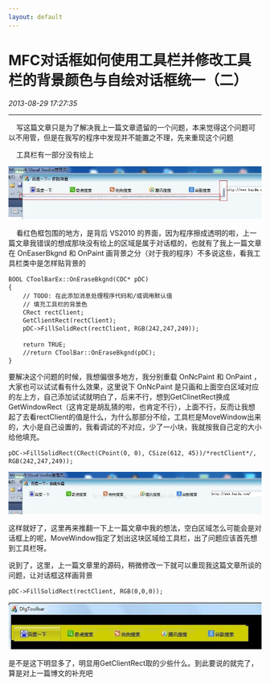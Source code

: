 ```yaml
---
layout: default
---
```


# MFC对话框如何使用工具栏并修改工具栏的背景颜色与自绘对话框统一（二）
_2013-08-29 17:27:35_

* * *

    写这篇文章只是为了解决我上一篇文章遗留的一个问题，本来觉得这个问题可以不用管，但是在我写的程序中发现并不能置之不理，先来重现这个问题

    工具栏有一部分没有绘上

![](./img/012_1.jpeg)

    看红色框包围的地方，是背后 VS2010 的界面，因为程序擦成透明的啦，上一篇文章我错误的想成那块没有绘上的区域是属于对话框的，也就有了我上一篇文章在 OnEaserBkgnd 和 OnPaint 画背景之分（对于我的程序）不多说这些，看我工具栏类中是怎样贴背景的

```
BOOL CToolBarEx::OnEraseBkgnd(CDC* pDC)
{
	// TODO: 在此添加消息处理程序代码和/或调用默认值
	// 填充工具栏的背景色
	CRect rectClient;
	GetClientRect(rectClient);
	pDC->FillSolidRect(rectClient, RGB(242,247,249));
	
	return TRUE;
	//return CToolBar::OnEraseBkgnd(pDC);
}
```

要解决这个问题的时候，我想偏很多地方，我分别重载 OnNcPaint 和 OnPaint ，大家也可以试试看有什么效果，这里说下 OnNcPaint 是只画和上面空白区域对应的左上方，自己添加试试就明白了，后来不行，想到GetClinetRect换成GetWindowRect（这肯定是胡乱猜的啦，也肯定不行），上面不行，反而让我想起了去看rectClient的值是什么，为什么那部分不绘，工具栏是MoveWindow出来的，大小是自己设置的，我看调试的不对应，少了一小块，我就按我自己定的大小给他填充。

```
pDC->FillSolidRect(CRect(CPoint(0, 0), CSize(612, 45))/*rectClient*/, RGB(242,247,249));
```

![](./img/012_2.jpeg)

这样就好了，这里再来推翻一下上一篇文章中我的想法，空白区域怎么可能会是对话框上的呢，MoveWindow指定了划出这块区域给工具栏，出了问题应该首先想到工具栏呀。

说到了，这里，上一篇文章里的源码，稍微修改一下就可以重现我这篇文章所谈的问题，让对话框这样画背景

```
pDC->FillSolidRect(rectClient, RGB(0,0,0));
```

![](./img/012_3.jpeg)

是不是这下明显多了，明显用GetClientRect取的少些什么。到此要说的就完了，算是对上一篇博文的补充吧
